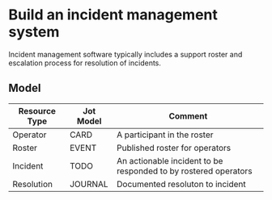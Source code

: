 # Build an incident management system

Incident management software typically includes a support roster
and escalation process for resolution of incidents.

## Model

| Resource Type | Jot Model | Comment                                                         |
|---------------|-----------|-----------------------------------------------------------------|
| Operator      | CARD      | A participant in the roster                                     |
| Roster        | EVENT     | Published roster for operators                                  |
| Incident      | TODO      | An actionable incident to be responded to by rostered operators |
| Resolution    | JOURNAL   | Documented resoluton to incident                                |

